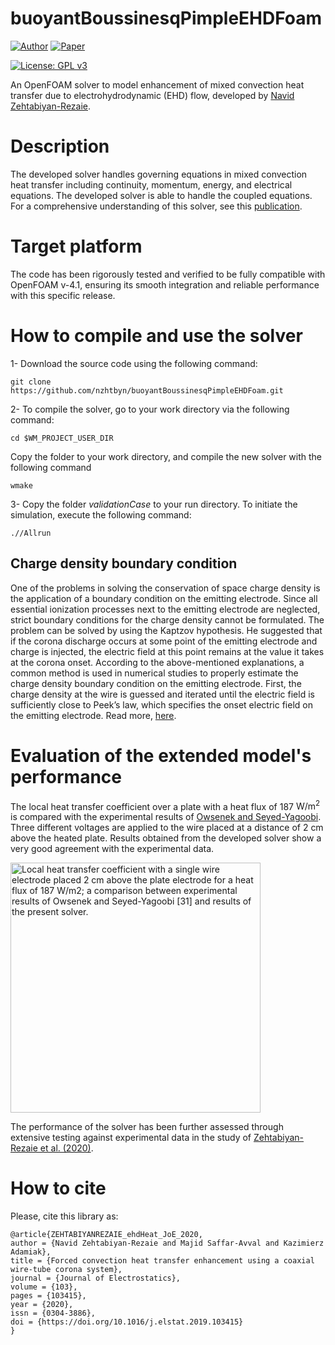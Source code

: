 # buoyantBoussinesqPimpleEHDFoam

[![Author](https://img.shields.io/badge/Author-green.svg)](https://sites.google.com/view/zehtabiyan/home)
[![Paper](https://img.shields.io/badge/Paper-Access-red.svg)](https://doi.org/10.1016/j.elstat.2019.103415)

[![License: GPL v3](https://img.shields.io/badge/License-GPLv3-blue.svg)](https://www.gnu.org/licenses/gpl-3.0) 

An OpenFOAM solver to model enhancement of mixed convection heat transfer due to electrohydrodynamic (EHD) flow, developed by [Navid Zehtabiyan-Rezaie](https://sites.google.com/view/zehtabiyan/home).

# Description
The developed solver handles governing equations in mixed convection heat transfer including continuity, momentum, energy, and electrical equations. The developed solver is able to handle the coupled equations. For a comprehensive understanding of this solver, see this [publication](https://doi.org/10.1016/j.elstat.2019.103415).

# Target platform
The code has been rigorously tested and verified to be fully compatible with OpenFOAM v-4.1, ensuring its smooth integration and reliable performance with this specific release.

# How to compile and use the solver
1- Download the source code using the following command:

  `git clone https://github.com/nzhtbyn/buoyantBoussinesqPimpleEHDFoam.git`

2- To compile the solver, go to your work directory via the following command:
  
`cd $WM_PROJECT_USER_DIR`
       
Copy the folder to your work directory, and compile the new solver with the following command
  
 `wmake`
 
3- Copy the folder _validationCase_ to your run directory. To initiate the simulation, execute the following command:

`.//Allrun`

## Charge density boundary condition

One of the problems in solving the conservation of space charge density is the application of a boundary condition on the emitting electrode. Since all essential ionization processes next to the emitting electrode are neglected, strict boundary conditions for the charge density cannot be formulated. The problem can be solved by using the Kaptzov hypothesis. He suggested that if the corona discharge occurs at some point of the emitting electrode and charge is injected, the electric field at this point remains at the value it takes at the corona onset. According to the above-mentioned explanations, a common method is
used in numerical studies to properly estimate the charge density boundary condition on the emitting electrode. First, the charge density at the wire is guessed and iterated until the electric field is sufficiently close to Peek’s law, which specifies the onset electric field on the emitting electrode. Read more, [here](https://doi.org/10.1016/j.elstat.2019.103415).

# Evaluation of the extended model's performance
The local heat transfer coefficient over a plate with a heat flux of 187 $\text{W}/\text{m}^2$ is compared with the experimental results of [Owsenek and Seyed-Yagoobi](https://doi.org/10.1115/1.2824148). Three different voltages are applied to the wire placed at a distance of 2 cm above the heated plate. Results obtained from the developed solver show a very good agreement with the experimental data. 

  <img src="https://github.com/nzhtbyn/FiguresForCodes/blob/main/EHD-enhanced-HeatTransfer/ehdHeat_JoS_2020.jpg" width="400" height="400" alt="Local heat transfer coefficient with a single wire electrode placed 2 cm above the plate electrode for a heat flux of 187 W/m2; a comparison between experimental results of Owsenek and Seyed-Yagoobi [31] and results of the present solver.">

The performance of the solver has been further assessed through extensive testing against experimental data in the study of [Zehtabiyan-Rezaie et al. (2020)](https://doi.org/10.1016/j.elstat.2019.103415).

# How to cite
Please, cite this library as:
```
@article{ZEHTABIYANREZAIE_ehdHeat_JoE_2020,
author = {Navid Zehtabiyan-Rezaie and Majid Saffar-Avval and Kazimierz Adamiak},
title = {Forced convection heat transfer enhancement using a coaxial wire-tube corona system},
journal = {Journal of Electrostatics},
volume = {103},
pages = {103415},
year = {2020},
issn = {0304-3886},
doi = {https://doi.org/10.1016/j.elstat.2019.103415}
}
```
